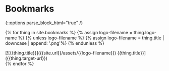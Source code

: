 # Bookmarks
{::options parse_block_html="true" /}

{% for thing in site.bookmarks %}
    {% assign logo-filename = thing.logo-name %}
    {% unless logo-filename %}
        {% assign logo-filename = thing.title | downcase | append: '.png'%}
    {% endunless %}
<div class='bookmark-loz'>
[![{{thing.title}}]({{site.url}}/assets/{{logo-filename}}) {{thing.title}}]({{thing.target-url}})
</div>
{% endfor %}

